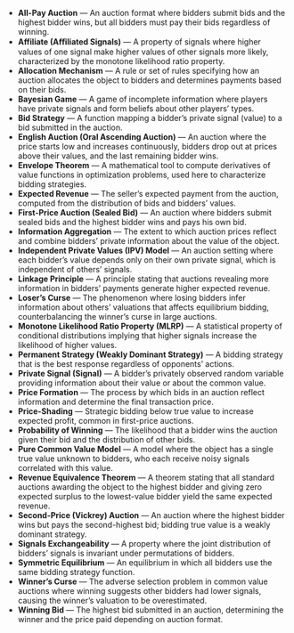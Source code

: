 - **All-Pay Auction** — An auction format where bidders submit bids and the highest bidder wins, but all bidders must pay their bids regardless of winning.
- **Affiliate (Aﬃliated Signals)** — A property of signals where higher values of one signal make higher values of other signals more likely, characterized by the monotone likelihood ratio property.
- **Allocation Mechanism** — A rule or set of rules specifying how an auction allocates the object to bidders and determines payments based on their bids.
- **Bayesian Game** — A game of incomplete information where players have private signals and form beliefs about other players’ types.
- **Bid Strategy** — A function mapping a bidder’s private signal (value) to a bid submitted in the auction.
- **English Auction (Oral Ascending Auction)** — An auction where the price starts low and increases continuously, bidders drop out at prices above their values, and the last remaining bidder wins.
- **Envelope Theorem** — A mathematical tool to compute derivatives of value functions in optimization problems, used here to characterize bidding strategies.
- **Expected Revenue** — The seller’s expected payment from the auction, computed from the distribution of bids and bidders’ values.
- **First-Price Auction (Sealed Bid)** — An auction where bidders submit sealed bids and the highest bidder wins and pays his own bid.
- **Information Aggregation** — The extent to which auction prices reflect and combine bidders’ private information about the value of the object.
- **Independent Private Values (IPV) Model** — An auction setting where each bidder’s value depends only on their own private signal, which is independent of others’ signals.
- **Linkage Principle** — A principle stating that auctions revealing more information in bidders’ payments generate higher expected revenue.
- **Loser’s Curse** — The phenomenon where losing bidders infer information about others’ valuations that affects equilibrium bidding, counterbalancing the winner’s curse in large auctions.
- **Monotone Likelihood Ratio Property (MLRP)** — A statistical property of conditional distributions implying that higher signals increase the likelihood of higher values.
- **Permanent Strategy (Weakly Dominant Strategy)** — A bidding strategy that is the best response regardless of opponents’ actions.
- **Private Signal (Signal)** — A bidder’s privately observed random variable providing information about their value or about the common value.
- **Price Formation** — The process by which bids in an auction reflect information and determine the final transaction price.
- **Price-Shading** — Strategic bidding below true value to increase expected profit, common in first-price auctions.
- **Probability of Winning** — The likelihood that a bidder wins the auction given their bid and the distribution of other bids.
- **Pure Common Value Model** — A model where the object has a single true value unknown to bidders, who each receive noisy signals correlated with this value.
- **Revenue Equivalence Theorem** — A theorem stating that all standard auctions awarding the object to the highest bidder and giving zero expected surplus to the lowest-value bidder yield the same expected revenue.
- **Second-Price (Vickrey) Auction** — An auction where the highest bidder wins but pays the second-highest bid; bidding true value is a weakly dominant strategy.
- **Signals Exchangeability** — A property where the joint distribution of bidders’ signals is invariant under permutations of bidders.
- **Symmetric Equilibrium** — An equilibrium in which all bidders use the same bidding strategy function.
- **Winner’s Curse** — The adverse selection problem in common value auctions where winning suggests other bidders had lower signals, causing the winner’s valuation to be overestimated.
- **Winning Bid** — The highest bid submitted in an auction, determining the winner and the price paid depending on auction format.
